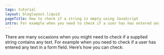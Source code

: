 ```yaml
---
tags: tutorial
layout: bloglayout.liquid
pageTitle: How to check if a string is empty using JavaScript
intro: For example when you need to check if a user has has entered any text in a form field.
---
```


There are many occasions when you might need to check if a supplied string contains any text. For example when you need to check if a user has entered any text in a form field. Here’s how you can check:
